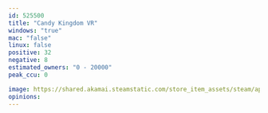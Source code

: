 ```yaml
---
id: 525500
title: "Candy Kingdom VR"
windows: "true"
mac: "false"
linux: false
positive: 32
negative: 8
estimated_owners: "0 - 20000"
peak_ccu: 0

image: https://shared.akamai.steamstatic.com/store_item_assets/steam/apps/525500/header.jpg?t=1546307483
opinions:
---
```

